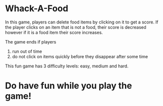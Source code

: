 # Whack-A-Food

In this game, players can delete food items by clicking on it to get a score. If the player clicks on an item that is not a food, their score is decreased however if it is a food item their score increases.

The game ends if players
1. run out of time
2. do not click on items quickly before they disappear after some time

This fun game has 3 difficulty levels: easy, medium and hard.

# Do have fun while you play the game!
